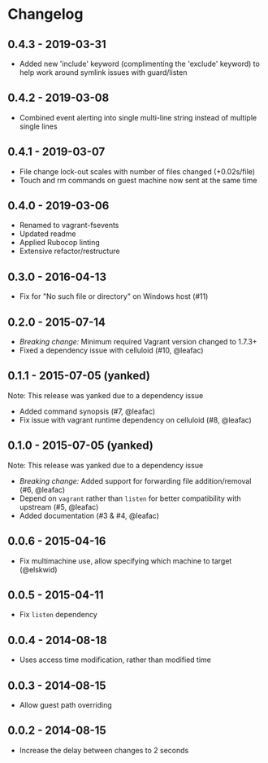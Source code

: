 # Changelog

## 0.4.3 - 2019-03-31

- Added new 'include' keyword (complimenting the 'exclude' keyword) to help work around symlink issues with guard/listen

## 0.4.2 - 2019-03-08

- Combined event alerting into single multi-line string instead of multiple single lines

## 0.4.1 - 2019-03-07

- File change lock-out scales with number of files changed (+0.02s/file)
- Touch and rm commands on guest machine now sent at the same time

## 0.4.0 - 2019-03-06

- Renamed to vagrant-fsevents
- Updated readme
- Applied Rubocop linting
- Extensive refactor/restructure

## 0.3.0 - 2016-04-13

- Fix for "No such file or directory" on Windows host (#11)

## 0.2.0 - 2015-07-14

- *Breaking change:* Minimum required Vagrant version changed to 1.7.3+
- Fixed a dependency issue with celluloid (#10, @leafac)

## 0.1.1 - 2015-07-05 (yanked)

Note: This release was yanked due to a dependency issue

- Added command synopsis (#7, @leafac)
- Fix issue with vagrant runtime dependency on celluloid (#8, @leafac)

## 0.1.0 - 2015-07-05 (yanked)

Note: This release was yanked due to a dependency issue

- *Breaking change:* Added support for forwarding file addition/removal (#6, @leafac)
- Depend on `vagrant` rather than `listen` for better compatibility with upstream (#5, @leafac)
- Added documentation (#3 & #4, @leafac)

## 0.0.6 - 2015-04-16

- Fix multimachine use, allow specifying which machine to target (@elskwid)

## 0.0.5 - 2015-04-11

- Fix `listen` dependency

## 0.0.4 - 2014-08-18

- Uses access time modification, rather than modified time

## 0.0.3 - 2014-08-15

- Allow guest path overriding

## 0.0.2 - 2014-08-15

- Increase the delay between changes to 2 seconds
